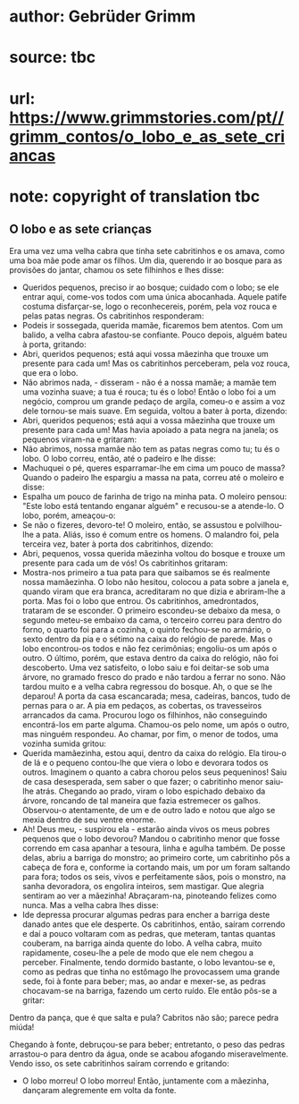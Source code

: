 # author: Gebrüder Grimm
# source: tbc
# url: https://www.grimmstories.com/pt//grimm_contos/o_lobo_e_as_sete_criancas
# note: copyright of translation tbc

## O lobo e as sete crianças 

Era uma vez uma velha cabra que tinha sete cabritinhos e os amava, como
uma boa mãe pode amar os filhos. Um dia, querendo ir ao bosque para as
provisões do jantar, chamou os sete filhinhos e lhes disse:
- Queridos pequenos, preciso ir ao bosque; cuidado com o lobo; se ele
entrar aqui, come-vos todos com uma única abocanhada. Aquele patife
costuma disfarçar-se, logo o reconhecereis, porém, pela voz rouca e
pelas patas negras.
Os cabritinhos responderam:
- Podeis ir sossegada, querida mamãe, ficaremos bem atentos.
Com um balido, a velha cabra afastou-se confiante. Pouco depois, alguém
bateu à porta, gritando:
- Abri, queridos pequenos; está aqui vossa mãezinha que trouxe um
presente para cada um!
Mas os cabritinhos perceberam, pela voz rouca, que era o lobo.
- Não abrimos nada, - disseram - não é a nossa mamãe; a mamãe tem uma
vozinha suave; a tua é rouca; tu és o lobo!
Então o lobo foi a um negócio, comprou um grande pedaço de argila,
comeu-o e assim a voz dele tornou-se mais suave. Em seguida, voltou a
bater à porta, dizendo:
- Abri, queridos pequenos; está aqui a vossa mãezinha que trouxe um
presente para cada um!
Mas havia apoiado a pata negra na janela; os pequenos viram-na e
gritaram:
- Não abrimos, nossa mamãe não tem as patas negras como tu; tu és o
lobo.
O lobo correu, então, até o padeiro e lhe disse:
- Machuquei o pé, queres esparramar-lhe em cima um pouco de massa?
Quando o padeiro lhe espargiu a massa na pata, correu até o moleiro e
disse:
- Espalha um pouco de farinha de trigo na minha pata.
O moleiro pensou: "Este lobo está tentando enganar alguém" e
recusou-se a atende-lo. O lobo, porém, ameaçou-o:
- Se não o fizeres, devoro-te!
O moleiro, então, se assustou e polvilhou-lhe a pata. Aliás, isso é
comum entre os homens. O malandro foi, pela terceira vez, bater à porta
dos cabritinhos, dizendo:
- Abri, pequenos, vossa querida mãezinha voltou do bosque e trouxe um
presente para cada um de vós!
Os cabritinhos gritaram:
- Mostra-nos primeiro a tua pata para que saibamos se és realmente nossa
mamãezinha.
O lobo não hesitou, colocou a pata sobre a janela e, quando viram que
era branca, acreditaram no que dizia e abriram-lhe a porta. Mas foi o
lobo que entrou. Os cabritinhos, amedrontados, trataram de se esconder.
O primeiro escondeu-se debaixo da mesa, o segundo meteu-se embaixo da
cama, o terceiro correu para dentro do forno, o quarto foi para a
cozinha, o quinto fechou-se no armário, o sexto dentro da pia e o sétimo
na caixa do relógio de parede. Mas o lobo encontrou-os todos e não fez
cerimônias; engoliu-os um após o outro. O último, porém, que estava
dentro da caixa do relógio, não foi descoberto. Uma vez satisfeito, o
lobo saiu e foi deitar-se sob uma árvore, no gramado fresco do prado e
não tardou a ferrar no sono. Não tardou muito e a velha cabra regressou
do bosque.
Ah, o que se lhe deparou! A porta da casa escancarada; mesa, cadeiras,
bancos, tudo de pernas para o ar. A pia em pedaços, as cobertas, os
travesseiros arrancados da cama. Procurou logo os filhinhos, não
conseguindo encontrá-los em parte alguma. Chamou-os pelo nome, um após o
outro, mas ninguém respondeu. Ao chamar, por fim, o menor de todos, uma
vozinha sumida gritou:
- Querida mamãezinha, estou aqui, dentro da caixa do relógio.
Ela tirou-o de lá e o pequeno contou-lhe que viera o lobo e devorara
todos os outros. Imaginem o quanto a cabra chorou pelos seus pequeninos!
Saiu de casa desesperada, sem saber o que fazer; o cabritinho menor
saiu-lhe atrás. Chegando ao prado, viram o lobo espichado debaixo da
árvore, roncando de tal maneira que fazia estremecer os galhos.
Observou-o atentamente, de um e de outro lado e notou que algo se mexia
dentro de seu ventre enorme.
- Ah! Deus meu, - suspirou ela - estarão ainda vivos os meus pobres
pequenos que o lobo devorou?
Mandou o cabritinho menor que fosse correndo em casa apanhar a tesoura,
linha e agulha também. De posse delas, abriu a barriga do monstro; ao
primeiro corte, um cabritinho pôs a cabeça de fora e, conforme ia
cortando mais, um por um foram saltando para fora; todos os seis, vivos
e perfeitamente sãos, pois o monstro, na sanha devoradora, os engolira
inteiros, sem mastigar.
Que alegria sentiram ao ver a mãezinha! Abraçaram-na, pinoteando felizes
como nunca. Mas a velha cabra lhes disse:
- Ide depressa procurar algumas pedras para encher a barriga deste
danado antes que ele desperte.
Os cabritinhos, então, saíram correndo e daí a pouco voltaram com as
pedras, que meteram, tantas quantas couberam, na barriga ainda quente do
lobo. A velha cabra, muito rapidamente, coseu-lhe a pele de modo que ele
nem chegou a perceber.
Finalmente, tendo dormido bastante, o lobo levantou-se e, como as pedras
que tinha no estômago lhe provocassem uma grande sede, foi à fonte para
beber; mas, ao andar e mexer-se, as pedras chocavam-se na barriga,
fazendo um certo ruído. Ele então pôs-se a gritar:

Dentro da pança,
que é que salta e pula?
Cabritos não são;
parece pedra miúda!

Chegando à fonte, debruçou-se para beber; entretanto, o peso das pedras
arrastou-o para dentro da água, onde se acabou afogando miseravelmente.
Vendo isso, os sete cabritinhos saíram correndo e gritando:
- O lobo morreu! O lobo morreu!
Então, juntamente com a mãezinha, dançaram alegremente em volta da
fonte.
